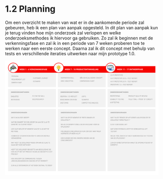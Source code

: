 # 1.2 Planning

Om een overzicht te maken van wat er in de aankomende periode zal gebeuren, heb ik een plan van aanpak opgesteld. In dit plan van aanpak kun je terug vinden hoe mijn onderzoek zal verlopen en welke onderzoeksmethodes ik hiervoor ga gebruiken. Zo zal ik beginnen met de verkenningsfase en zal ik in een periode van 7 weken proberen toe te werken naar een eerste concept. Daarna zal ik dit concept met behulp van tests en verschillende iteraties uitwerken naar mijn prototype 1.0.

![](../.gitbook/assets/planning-ojo.png)

